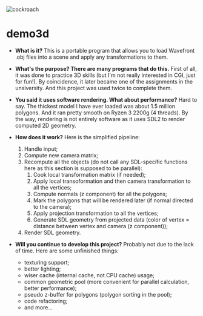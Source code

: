 ![cockroach](https://github.com/user-attachments/assets/8195ec4a-fcf2-4be0-9792-9ce23aeb8600)

demo3d
======
- **What is it?**
This is a portable program that allows you to load Wavefront .obj files into a scene and apply any transformations to them.

- **What's the purpose? There are many programs that do this.**
First of all, it was done to practice 3D skills (but I'm not really interested in CGI, just for fun!). By coincidence, it later became one of the assignments in the unsiversity. And this project was used twice to complete them.

- **You said it uses software rendering. What about performance?**
Hard to say. The thickest model I have ever loaded was about 1.5 million polygons. And it ran pretty smooth on Ryzen 3 2200g (4 threads). By the way, rendering is not entirely software as it uses SDL2 to render computed 2D geometry.

- **How does it work?**
Here is the simplified pipeline:
	1. Handle input;
	1. Compute new camera matrix;
	1. Recompute all the objects (do not call any SDL-specific functions here as this section is supposed to be parallel):
		1. Cook local transformation matrix (if needed);
		1. Apply local transoformation and then camera transformation to all the vertices;
		1. Compute normals (z component) for all the polygons;
		1. Mark the polygons that will be rendered later (if normal directed to the camera);
		1. Apply projection transformation to all the vertices;
		1. Generate SDL geometry from projected data (color of vertex = distance between vertex and camera (z component));
	1. Render SDL geometry.

- **Will you continue to develop this project?**
Probably not due to the lack of time. Here are some unfinished things:
	- texturing support;
	- better lighting;
	- wiser cache (internal cache, not CPU cache) usage;
	- common geometric pool (more convenient for parallel calculation, better performance);
	- pseudo z-buffer for polygons (polygon sorting in the pool);
	- code refactoring;
	- and more...

